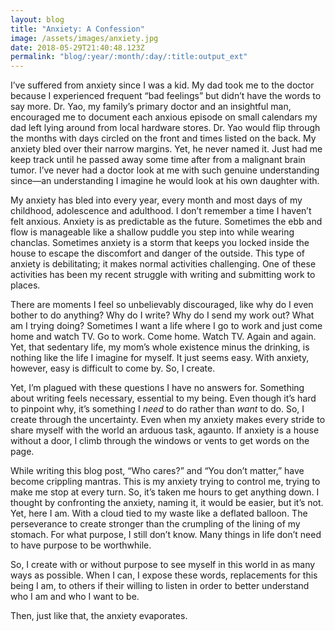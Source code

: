 ```yaml
---
layout: blog
title: "Anxiety: A Confession"
image: /assets/images/anxiety.jpg
date: 2018-05-29T21:40:48.123Z
permalink: "blog/:year/:month/:day/:title:output_ext"
---
```


I’ve suffered from anxiety since I was a kid. My dad took me to the doctor because I experienced frequent “bad feelings” but didn’t have the words to say more. Dr. Yao, my family’s primary doctor and an insightful man, encouraged me to document each anxious episode on small calendars my dad left lying around from local hardware stores. Dr. Yao would flip through the months with days circled on the front and times listed on the back. My anxiety bled over their narrow margins. Yet, he never named it. Just had me keep track until he passed away some time after from a malignant brain tumor. I’ve never had a doctor look at me with such genuine understanding since—an understanding I imagine he would look at his own daughter with.

My anxiety has bled into every year, every month and most days of my childhood, adolescence and adulthood. I don’t remember a time I haven’t felt anxious. Anxiety is as predictable as the future. Sometimes the ebb and flow is manageable like a shallow puddle you step into while wearing chanclas. Sometimes anxiety is a storm that keeps you locked inside the house to escape the discomfort and danger of the outside. This type of anxiety is debilitating; it makes normal activities challenging. One of these activities has been my recent struggle with writing and submitting work to places.

There are moments I feel so unbelievably discouraged, like why do I even bother to do anything? Why do I write? Why do I send my work out? What am I trying doing? Sometimes I want a life where I go to work and just come home and watch TV. Go to work. Come home. Watch TV. Again and again. Yet, that sedentary life, my mom’s whole existence minus the drinking, is nothing like the life I imagine for myself. It just seems easy. With anxiety, however, easy is difficult to come by. So, I create.

Yet, I’m plagued with these questions I have no answers for. Something about writing feels necessary, essential to my being. Even though it’s hard to pinpoint why, it’s something I _need_ to do rather than _want_ to do. So, I create through the uncertainty. Even when my anxiety makes every stride to share myself with the world an arduous task, agaunto. If anxiety is a house without a door, I climb through the windows or vents to get words on the page.

While writing this blog post, “Who cares?” and “You don’t matter,” have become crippling mantras. This is my anxiety trying to control me, trying to make me stop at every turn. So, it’s taken me hours to get anything down. I thought by confronting the anxiety, naming it, it would be easier, but it’s not. Yet, here I am. With a cloud tied to my waste like a deflated balloon. The perseverance to create stronger than the crumpling of the lining of my stomach. For what purpose, I still don’t know. Many things in life don’t need to have purpose to be worthwhile.

So, I create with or without purpose to see myself in this world in as many ways as possible. When I can, I expose these words, replacements for this being I am, to others if their willing to listen in order to better understand who I am and who I want to be.

Then, just like that, the anxiety evaporates.
